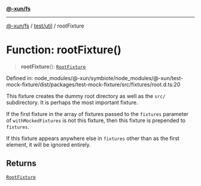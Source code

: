 [**@-xun/fs**](../../../README.md)

***

[@-xun/fs](../../../README.md) / [test/util](../README.md) / rootFixture

# Function: rootFixture()

> **rootFixture**(): [`RootFixture`](../type-aliases/RootFixture.md)

Defined in: node\_modules/@-xun/symbiote/node\_modules/@-xun/test-mock-fixture/dist/packages/test-mock-fixture/src/fixtures/root.d.ts:20

This fixture creates the dummy root directory as well as the `src/`
subdirectory. It is perhaps the most important fixture.

If the first fixture in the array of fixtures passed to the `fixtures`
parameter of `withMockedFixtures` is not this fixture, then this fixture is
prepended to `fixtures`.

If this fixture appears anywhere else in `fixtures` other than as the first
element, it will be ignored entirely.

## Returns

[`RootFixture`](../type-aliases/RootFixture.md)
